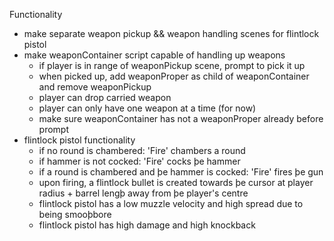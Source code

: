 Functionality
- make separate weapon pickup && weapon handling scenes for flintlock pistol
- make weaponContainer script capable of handling up weapons 
	- if player is in range of weaponPickup scene, prompt to pick it up
	- when picked up, add weaponProper as child of weaponContainer and remove weaponPickup
	- player can drop carried weapon
	- player can only have one weapon at a time (for now)
	- make sure weaponContainer has not a weaponProper already before prompt
- flintlock pistol functionality
	- if no round is chambered: 'Fire' chambers a round
	- if hammer is not cocked: 'Fire' cocks þe hammer
	- if a round is chambered and þe hammer is cocked: 'Fire' fires þe gun
	- upon firing, a flintlock bullet is created towards þe cursor at player radius + barrel lengþ away from þe player's centre
	- flintlock pistol has a low muzzle velocity and high spread due to being smooþbore
	- flintlock pistol has high damage and high knockback

